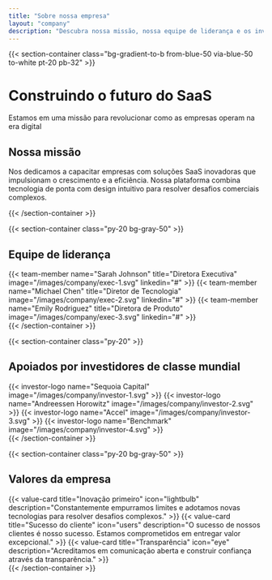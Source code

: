 ```yaml
---
title: "Sobre nossa empresa"
layout: "company"
description: "Descubra nossa missão, nossa equipe de liderança e os investidores que apoiam nossa visão"
---
```


{{< section-container class="bg-gradient-to-b from-blue-50 via-blue-50 to-white pt-20 pb-32" >}}
    <div class="text-center">
        <h1 class="text-4xl md:text-5xl font-bold mb-6">Construindo o futuro do SaaS</h1>
        <p class="text-xl text-gray-600 mb-16">Estamos em uma missão para revolucionar como as empresas operam na era digital</p>
        <div class="max-w-3xl mx-auto bg-white rounded-xl shadow-sm p-8">
            <h2 class="text-3xl font-bold mb-4">Nossa missão</h2>
            <p class="text-xl text-gray-600">
                Nos dedicamos a capacitar empresas com soluções SaaS inovadoras que impulsionam o crescimento e a eficiência. Nossa plataforma combina tecnologia de ponta com design intuitivo para resolver desafios comerciais complexos.
            </p>
        </div>
    </div>
{{< /section-container >}}

{{< section-container class="py-20 bg-gray-50" >}}
    <div class="max-w-6xl mx-auto">
        <h2 class="text-3xl font-bold text-center mb-12">Equipe de liderança</h2>
        <div class="grid grid-cols-1 md:grid-cols-3 gap-8">
            {{< team-member
                name="Sarah Johnson"
                title="Diretora Executiva"
                image="/images/company/exec-1.svg"
                linkedin="#"
            >}}
            {{< team-member
                name="Michael Chen"
                title="Diretor de Tecnologia"
                image="/images/company/exec-2.svg"
                linkedin="#"
            >}}
            {{< team-member
                name="Emily Rodriguez"
                title="Diretora de Produto"
                image="/images/company/exec-3.svg"
                linkedin="#"
            >}}
        </div>
    </div>
{{< /section-container >}}

{{< section-container class="py-20" >}}
    <div class="max-w-6xl mx-auto">
        <h2 class="text-3xl font-bold text-center mb-12">Apoiados por investidores de classe mundial</h2>
        <div class="grid grid-cols-2 md:grid-cols-4 gap-8 items-center">
            {{< investor-logo name="Sequoia Capital" image="/images/company/investor-1.svg" >}}
            {{< investor-logo name="Andreessen Horowitz" image="/images/company/investor-2.svg" >}}
            {{< investor-logo name="Accel" image="/images/company/investor-3.svg" >}}
            {{< investor-logo name="Benchmark" image="/images/company/investor-4.svg" >}}
        </div>
    </div>
{{< /section-container >}}

{{< section-container class="py-20 bg-gray-50" >}}
    <div class="max-w-6xl mx-auto">
        <h2 class="text-3xl font-bold text-center mb-12">Valores da empresa</h2>
        <div class="grid grid-cols-1 md:grid-cols-3 gap-8">
            {{< value-card
                title="Inovação primeiro"
                icon="lightbulb"
                description="Constantemente empurramos limites e adotamos novas tecnologias para resolver desafios complexos."
            >}}
            {{< value-card
                title="Sucesso do cliente"
                icon="users"
                description="O sucesso de nossos clientes é nosso sucesso. Estamos comprometidos em entregar valor excepcional."
            >}}
            {{< value-card
                title="Transparência"
                icon="eye"
                description="Acreditamos em comunicação aberta e construir confiança através da transparência."
            >}}
        </div>
    </div>
{{< /section-container >}}
